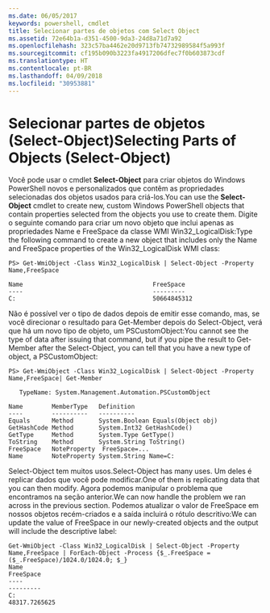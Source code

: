 ```yaml
---
ms.date: 06/05/2017
keywords: powershell, cmdlet
title: Selecionar partes de objetos com Select Object
ms.assetid: 72e64b1a-d351-4500-9da3-24d8a71d7a92
ms.openlocfilehash: 323c57ba4462e20d9713fb74732989584f5a993f
ms.sourcegitcommit: cf195b090b3223fa4917206dfec7f0b603873cdf
ms.translationtype: HT
ms.contentlocale: pt-BR
ms.lasthandoff: 04/09/2018
ms.locfileid: "30953881"
---
```

# <a name="selecting-parts-of-objects-select-object"></a><span data-ttu-id="b1a93-103">Selecionar partes de objetos (Select-Object)</span><span class="sxs-lookup"><span data-stu-id="b1a93-103">Selecting Parts of Objects (Select-Object)</span></span>

<span data-ttu-id="b1a93-104">Você pode usar o cmdlet **Select-Object** para criar objetos do Windows PowerShell novos e personalizados que contêm as propriedades selecionadas dos objetos usados para criá-los.</span><span class="sxs-lookup"><span data-stu-id="b1a93-104">You can use the **Select-Object** cmdlet to create new, custom Windows PowerShell objects that contain properties selected from the objects you use to create them.</span></span> <span data-ttu-id="b1a93-105">Digite o seguinte comando para criar um novo objeto que inclui apenas as propriedades Name e FreeSpace da classe WMI Win32_LogicalDisk:</span><span class="sxs-lookup"><span data-stu-id="b1a93-105">Type the following command to create a new object that includes only the Name and FreeSpace properties of the Win32_LogicalDisk WMI class:</span></span>

```
PS> Get-WmiObject -Class Win32_LogicalDisk | Select-Object -Property Name,FreeSpace

Name                                    FreeSpace
----                                    ---------
C:                                      50664845312
```

<span data-ttu-id="b1a93-106">Não é possível ver o tipo de dados depois de emitir esse comando, mas, se você direcionar o resultado para Get-Member depois do Select-Object, verá que há um novo tipo de objeto, um PSCustomObject:</span><span class="sxs-lookup"><span data-stu-id="b1a93-106">You cannot see the type of data after issuing that command, but if you pipe the result to Get-Member after the Select-Object, you can tell that you have a new type of object, a PSCustomObject:</span></span>

```
PS> Get-WmiObject -Class Win32_LogicalDisk | Select-Object -Property Name,FreeSpace| Get-Member

   TypeName: System.Management.Automation.PSCustomObject

Name        MemberType   Definition
----        ----------   ----------
Equals      Method       System.Boolean Equals(Object obj)
GetHashCode Method       System.Int32 GetHashCode()
GetType     Method       System.Type GetType()
ToString    Method       System.String ToString()
FreeSpace   NoteProperty  FreeSpace=...
Name        NoteProperty System.String Name=C:
```

<span data-ttu-id="b1a93-107">Select-Object tem muitos usos.</span><span class="sxs-lookup"><span data-stu-id="b1a93-107">Select-Object has many uses.</span></span> <span data-ttu-id="b1a93-108">Um deles é replicar dados que você pode modificar.</span><span class="sxs-lookup"><span data-stu-id="b1a93-108">One of them is replicating data that you can then modify.</span></span> <span data-ttu-id="b1a93-109">Agora podemos manipular o problema que encontramos na seção anterior.</span><span class="sxs-lookup"><span data-stu-id="b1a93-109">We can now handle the problem we ran across in the previous section.</span></span> <span data-ttu-id="b1a93-110">Podemos atualizar o valor de FreeSpace em nossos objetos recém-criados e a saída incluirá o rótulo descritivo:</span><span class="sxs-lookup"><span data-stu-id="b1a93-110">We can update the value of FreeSpace in our newly-created objects and the output will include the descriptive label:</span></span>

```
Get-WmiObject -Class Win32_LogicalDisk | Select-Object -Property Name,FreeSpace | ForEach-Object -Process {$_.FreeSpace = ($_.FreeSpace)/1024.0/1024.0; $_}
Name                                                                  FreeSpace
----                                                                  ---------
C:                                                                48317.7265625
```